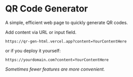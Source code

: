 # QR Code Generator

A simple, efficient web page to quickly generate QR codes.

Add content via URL or input field.

```
https://qr-gen-html.vercel.app?content=YourContentHere
```
or if you deploy it yourself:
```
https://yourdomain.com?content=YourContentHere
```

*Sometimes fewer features are more convenient.*
